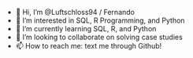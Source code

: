 - 👋 Hi, I’m @Luftschloss94 / Fernando 
- 👀 I’m interested in SQL, R Programming, and Python
- 🌱 I’m currently learning SQL, R, and Python
- 💞️ I’m looking to collaborate on solving case studies
- 📫 How to reach me: text me through Github!

<!---
Luftschloss94/Luftschloss94 is a ✨ special ✨ repository because its `README.md` (this file) appears on your GitHub profile.
You can click the Preview link to take a look at your changes.
--->

